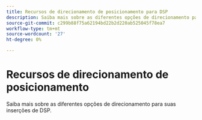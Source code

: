 ```yaml
---
title: Recursos de direcionamento de posicionamento para DSP
description: Saiba mais sobre as diferentes opções de direcionamento para seus posicionamentos.
source-git-commit: c299b88f75a62194bd22b2d220ab525045f78ea7
workflow-type: tm+mt
source-wordcount: '27'
ht-degree: 0%

---
```


# Recursos de direcionamento de posicionamento

Saiba mais sobre as diferentes opções de direcionamento para suas inserções de DSP.

<!--
>[!VIDEO]()
-->
